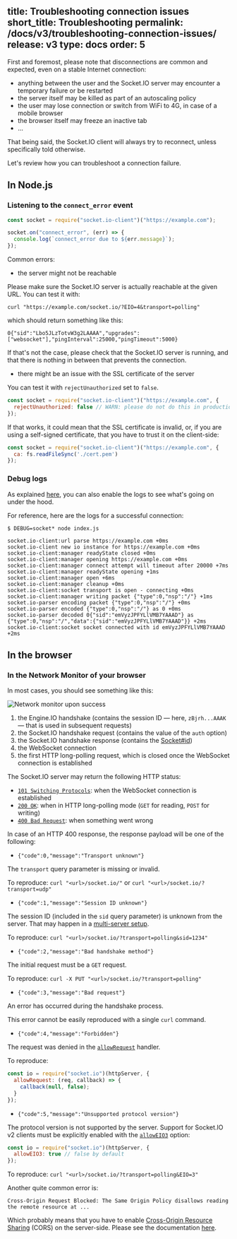 title: Troubleshooting connection issues
short_title: Troubleshooting
permalink: /docs/v3/troubleshooting-connection-issues/
release: v3
type: docs
order: 5
---

First and foremost, please note that disconnections are common and expected, even on a stable Internet connection:

- anything between the user and the Socket.IO server may encounter a temporary failure or be restarted
- the server itself may be killed as part of an autoscaling policy
- the user may lose connection or switch from WiFi to 4G, in case of a mobile browser
- the browser itself may freeze an inactive tab
- ...

That being said, the Socket.IO client will always try to reconnect, unless specifically told otherwise.

Let's review how you can troubleshoot a connection failure.

## In Node.js

### Listening to the `connect_error` event

```js
const socket = require("socket.io-client")("https://example.com");

socket.on("connect_error", (err) => {
  console.log(`connect_error due to ${err.message}`);
});
```

Common errors:

- the server might not be reachable

Please make sure the Socket.IO server is actually reachable at the given URL. You can test it with:

```
curl "https://example.com/socket.io/?EIO=4&transport=polling"
```

which should return something like this:

```
0{"sid":"Lbo5JLzTotvW3g2LAAAA","upgrades":["websocket"],"pingInterval":25000,"pingTimeout":5000}
```

If that's not the case, please check that the Socket.IO server is running, and that there is nothing in between that prevents the connection.

- there might be an issue with the SSL certificate of the server

You can test it with `rejectUnauthorized` set to `false`.

```js
const socket = require("socket.io-client")("https://example.com", {
  rejectUnauthorized: false // WARN: please do not do this in production
});
```

If that works, it could mean that the SSL certificate is invalid, or, if you are using a self-signed certificate, that you have to trust it on the client-side:

```js
const socket = require("socket.io-client")("https://example.com", {
  ca: fs.readFileSync('./cert.pem')
});
```

### Debug logs

As explained [here](/docs/v3/logging-and-debugging/), you can also enable the logs to see what's going on under the hood.

For reference, here are the logs for a successful connection:

```
$ DEBUG=socket* node index.js

socket.io-client:url parse https://example.com +0ms
socket.io-client new io instance for https://example.com +0ms
socket.io-client:manager readyState closed +0ms
socket.io-client:manager opening https://example.com +0ms
socket.io-client:manager connect attempt will timeout after 20000 +7ms
socket.io-client:manager readyState opening +1ms
socket.io-client:manager open +6ms
socket.io-client:manager cleanup +0ms
socket.io-client:socket transport is open - connecting +0ms
socket.io-client:manager writing packet {"type":0,"nsp":"/"} +1ms
socket.io-parser encoding packet {"type":0,"nsp":"/"} +0ms
socket.io-parser encoded {"type":0,"nsp":"/"} as 0 +0ms
socket.io-parser decoded 0{"sid":"emVyzJPFYLlVMB7YAAAD"} as {"type":0,"nsp":"/","data":{"sid":"emVyzJPFYLlVMB7YAAAD"}} +2ms
socket.io-client:socket socket connected with id emVyzJPFYLlVMB7YAAAD +2ms
```

## In the browser

### In the Network Monitor of your browser

In most cases, you should see something like this:

![Network monitor upon success](/images/network-monitor.png)

1. the Engine.IO handshake (contains the session ID — here, `zBjrh...AAAK` — that is used in subsequent requests)
2. the Socket.IO handshake request (contains the value of the `auth` option)
3. the Socket.IO handshake response (contains the [Socket#id](/docs/v3/server-socket-instance/#Socket-id))
4. the WebSocket connection
5. the first HTTP long-polling request, which is closed once the WebSocket connection is established

The Socket.IO server may return the following HTTP status:

- [`101 Switching Protocols`](https://developer.mozilla.org/en-US/docs/Web/HTTP/Status/101): when the WebSocket connection is established
- [`200 OK`](https://developer.mozilla.org/en-US/docs/Web/HTTP/Status/200): when in HTTP long-polling mode (`GET` for reading, `POST` for writing)
- [`400 Bad Request`](https://developer.mozilla.org/en-US/docs/Web/HTTP/Status/400): when something went wrong

In case of an HTTP 400 response, the response payload will be one of the following:

- `{"code":0,"message":"Transport unknown"}`

The `transport` query parameter is missing or invalid.

To reproduce: `curl "<url>/socket.io/"` or `curl "<url>/socket.io/?transport=udp"`

- `{"code":1,"message":"Session ID unknown"}`

The session ID (included in the `sid` query parameter) is unknown from the server. That may happen in a [multi-server setup](/docs/v3/using-multiple-nodes/).

To reproduce: `curl "<url>/socket.io/?transport=polling&sid=1234"`

- `{"code":2,"message":"Bad handshake method"}`

The initial request must be a `GET` request.

To reproduce: `curl -X PUT "<url>/socket.io/?transport=polling"`

- `{"code":3,"message":"Bad request"}`

An error has occurred during the handshake process.

This error cannot be easily reproduced with a single `curl` command.

- `{"code":4,"message":"Forbidden"}`

The request was denied in the [`allowRequest`](/docs/v3/server-initialization/#allowRequest) handler.

To reproduce:

```js
const io = require("socket.io")(httpServer, {
  allowRequest: (req, callback) => {
    callback(null, false);
  }
});
```

- `{"code":5,"message":"Unsupported protocol version"}`

The protocol version is not supported by the server. Support for Socket.IO v2 clients must be explicitly enabled with the [`allowEIO3`](/docs/v3/server-initialization/#allowEIO3) option:

```js
const io = require("socket.io")(httpServer, {
  allowEIO3: true // false by default
});
```

To reproduce: `curl "<url>/socket.io/?transport=polling&EIO=3"`

Another quite common error is:

```
Cross-Origin Request Blocked: The Same Origin Policy disallows reading the remote resource at ...
```

Which probably means that you have to enable [Cross-Origin Resource Sharing](https://developer.mozilla.org/en-US/docs/Web/HTTP/CORS) (CORS) on the server-side. Please see the documentation [here](/docs/v3/handling-cors/).
